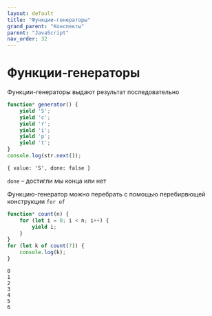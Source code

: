 ```yaml
---
layout: default
title: "Функции-генераторы"
grand_parent: "Конспекты"
parent: "JavaScript"
nav_order: 32
---
```


# Функции-генераторы

Функции-генераторы выдают результат последовательно

```javascript
function* generator() { 
    yield 'S';
    yield 'c';
    yield 'r';
    yield 'i';
    yield 'p';
    yield 't';
}
console.log(str.next());
```

```
{ value: 'S', done: false }
```
`done` – достигли мы конца или нет

Функцию-генератор можно перебрать с помощью перебирвющей конструкции `for of`

```javascript
function* count(n) {
    for (let i = 0; i < n; i++) {
        yield i;
    }
}
for (let k of count(7)) {
    console.log(k);
}
```

```
0
1
2
3
4
5
6
```